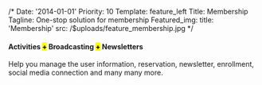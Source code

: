 /*
Date: '2014-01-01'
Priority: 10
Template: feature_left
Title: Membership
Tagline: One-stop solution for membership
Featured_img:
  title: 'Membership'
  src: /$uploads/feature_membership.jpg
*/
<h4>
  Activities <mark>+</mark> Broadcasting <mark>+</mark> Newsletters
</h4>
<p>
  Help you manage the user information, reservation, newsletter, enrollment, social media connection and many many more.
</p>
